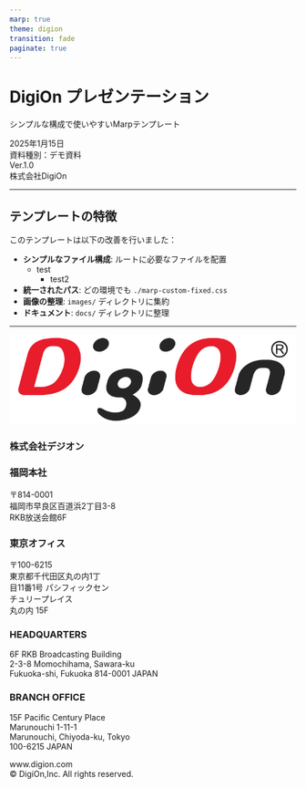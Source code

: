 ```yaml
---
marp: true
theme: digion
transition: fade
paginate: true
---
```


<!-- _class: title -->
<!-- _paginate: false -->


# DigiOn プレゼンテーション
シンプルな構成で使いやすいMarpテンプレート

<div class="date">2025年1月15日</div>
<div class="info">資料種別：デモ資料</div>
<div class="version">Ver.1.0</div>
<div class="company">株式会社DigiOn</div>

<!--
このプレゼンテーションはシンプルな構成になっています。
VS Code、Marp CLI、どちらでも同じパスで動作します。
-->

---

## テンプレートの特徴

このテンプレートは以下の改善を行いました：

- **シンプルなファイル構成**: ルートに必要なファイルを配置
  - test
    - test2
- **統一されたパス**: どの環境でも `./marp-custom-fixed.css`
- **画像の整理**: `images/` ディレクトリに集約
- **ドキュメント**: `docs/` ディレクトリに整理

---


<!-- _class: end -->
<!-- _paginate: false -->

<img src="https://github.com/takasumi-iwamoto-digion/assets/blob/main/image1.png?raw=true" class="logo" alt="DigiOn">

<div class="company-info">
  <div class="info-column">
    <h3>株式会社デジオン</h3>
  </div>
  <div class="info-column">
    <h3>福岡本社</h3>
    <p>〒814-0001<br>
    福岡市早良区百道浜2丁目3-8<br>
    RKB放送会館6F</p>
  </div>
  <div class="info-column">
    <h3>東京オフィス</h3>
    <p>〒100-6215<br>
    東京都千代田区丸の内1丁<br>
    目11番1号 パシフィックセン<br>
    チュリープレイス<br>
    丸の内 15F</p>
  </div>
  <div class="info-column">
    <h3>HEADQUARTERS</h3>
    <p>6F RKB Broadcasting Building<br>
    2-3-8 Momochihama, Sawara-ku<br>
    Fukuoka-shi, Fukuoka 814-0001 JAPAN</p>
  </div>
  <div class="info-column">
    <h3>BRANCH OFFICE</h3>
    <p>15F Pacific Century Place<br>
    Marunouchi 1-11-1<br>
    Marunouchi, Chiyoda-ku, Tokyo<br>
    100-6215 JAPAN</p>
  </div>
</div>

<div class="footer-url">www.digion.com</div>
<div class="copyright">© DigiOn,Inc. All rights reserved.</div>
